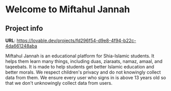 # Welcome to Miftahul Jannah

## Project info

**URL**: https://lovable.dev/projects/fd296f54-d9e8-4f94-b22c-4da661248aba

Miftahul Jannah is an educational platform for Shia-Islamic students. It helps them learn many things, including duas, ziaraats, namaz, amaal, and taqeebats.
It is made to help students get better Islamic education and better morals. We respect children's privacy and do not knowingly collect data from them. We ensure every user who signs in is above 13 years old so that we don't unknowingly collect data from users. 
